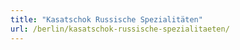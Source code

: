 ```yaml
---
title: "Kasatschok Russische Spezialitäten"
url: /berlin/kasatschok-russische-spezialitaeten/
---
```

